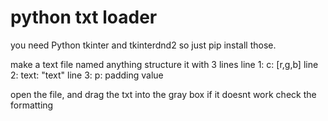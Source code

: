 # python txt loader
you need Python tkinter and tkinterdnd2 so just pip install those.

make a text file named anything
structure it with 3 lines
line 1: c: [r,g,b]
line 2: text: "text"
line 3: p: padding value

open the file, and drag the txt into the gray box
if it doesnt work check the formatting
